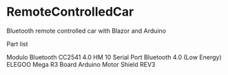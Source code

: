 # RemoteControlledCar
Bluetooth remote controlled car with Blazor and Arduino

Part list

Modulo Bluetooth CC2541 4.0 HM 10 Serial Port Bluetooth 4.0 (Low Energy)
ELEGOO Mega R3 Board
Arduino Motor Shield REV3
